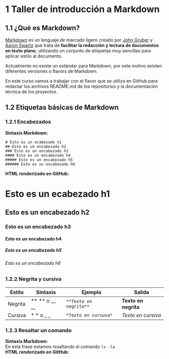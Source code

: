 # **1 Taller de introducción a Markdown**  
## **1.1 ¿Qué es Markdown?**  
[Markdown](https://daringfireball.net/projects/markdown/) es un lenguaje de marcado ligero creado por [John Gruber](https://en.wikipedia.org/wiki/John_Gruber) y [Aaron Swartz](https://es.wikipedia.org/wiki/Aaron_Swartz) que trata de **facilitar la redacción y lectura de documentos en texto plano**, utilizando un conjunto de etiquetas muy sencillas para aplicar estilo al documento.

Actualmente no existe un estándar para Markdown, por este motivo existen diferentes versiones o flavors de Markdown.

En este curso vamos a trabajar con el flavor que se utiliza en GitHub para redactar los archivos README.md de los repositorios y la documentación técnica de los proyectos.

## **1.2 Etiquetas básicas de Markdown**
### **1.2.1 Encabezados**
**Sintaxis Markdown:**

```
# Esto es un ecabezado h1
## Esto es un encabezado h2
### Esto es un encabezado h3
#### Esto es un encabezado h4
##### Esto es un encabezado h5
###### Esto es un encabezado h6
```

**HTML renderizado en GitHub:**

# Esto es un ecabezado h1
## Esto es un encabezado h2
### Esto es un encabezado h3
#### Esto es un encabezado h4
##### Esto es un encabezado h5
###### Esto es un encabezado h6

### 1.2.2 Negrita y cursiva
| **Estilo** | **Sintaxis** | **Ejemplo** | **Salida**  
| --- | --- | --- | ---
| Negrita | ** ** o __ __ | `**Texto en negrita**` | **Texto en negrita**
| Cursiva | * * o _ _ | `*Texto en cursuva*`| *Texto en cursiva*

### **1.2.3 Resaltar un comando**
**Sintaxis Markdown:**  
En esta frase estamos resaltando el comando `ls -la`  
**HTML renderizado en GitHub:**  


